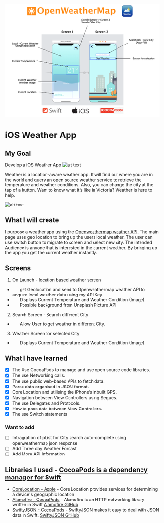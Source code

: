 
![App](App.png)

# iOS Weather App

## My Goal

Develop a iOS Weather App ![alt text](https://raw.githubusercontent.com/BobCHub/ios-Weather-App/tree/master/weather_app_icon)

Weather is a location-aware weather app. It will find out where you are in the world and query an open source weather service to retrieve the temperature and weather conditions. Also, you can change the city at the tap of a button. Want to know what it’s like in Victoria? Weather is here to help. 

![alt text](https://raw.githubusercontent.com/username/projectname/branch/path/to/img.png)

## What I will create

I purpose a weather app using the [Openweathermap weather API](https://openweathermap.org/api). The main page uses geo location to bring up the users local weather. The user can use switch button to migrate to screen and select new city. The intended Audience is anyone that is interested in the current
weather. By bringing up the app you get the current weather instantly.

## Screens

1. On Launch - location based weather screen
* &nbsp;&nbsp;&nbsp;&nbsp;&nbsp;&nbsp;get Geolocation and send to Openweathermap weather API to acquire local weather data using my API Key
* &nbsp;&nbsp;&nbsp;&nbsp;&nbsp;&nbsp;Displays Current Temperature and Weather Condition (Image)
* &nbsp;&nbsp;&nbsp;&nbsp;&nbsp;&nbsp;Possible background from Unsplash Picture API
2. Search Screen - Search different City
* &nbsp;&nbsp;&nbsp;&nbsp;&nbsp;&nbsp;Allow User to get weather in different City.
3. Weather Screen for selected City
* &nbsp;&nbsp;&nbsp;&nbsp;&nbsp;&nbsp;Displays Current Temperature and Weather Condition (Image)


## What I have learned

- [x] The Use CocoaPods to manage and use open source code libraries. 
- [x] The use Networking calls.
- [x] The use public web-based APIs to fetch data.
- [x] Parse data organised in JSON format.
- [x] Core Location and utilising the iPhone’s inbuilt GPS. 
- [x] Navigation between View Controllers using Segues.
- [x] The use Delegates and Protocols.
- [x] How to pass data between View Controllers.
- [x] The use Switch statements

### Want to add

- [ ] Intragration of pList for City search auto-complete using openweathermap json response
- [ ] Add Three day Weather Forcast
- [ ] Add More API Information

## Libraries I used -  [CocoaPods is a dependency manager for Swift](https://cocoapods.org/)

* [CoreLocation - Apple](https://developer.apple.com/documentation/corelocation) - Core Location provides services for determining a device's geographic location
* [Alamofire -  CocoaPods](https://cocoapods.org/pods/Alamofire) - Alamofire is an HTTP networking library written in Swift [Alamofire GitHub](https://github.com/Alamofire/Alamofire)
* [SwiftyJSON -  CocoaPods](https://cocoapods.org/pods/SwiftyJSON) -  SwiftyJSON makes it easy to deal with JSON data in Swift. [SwiftyJSON GitHub](https://github.com/SwiftyJSON/SwiftyJSON)



